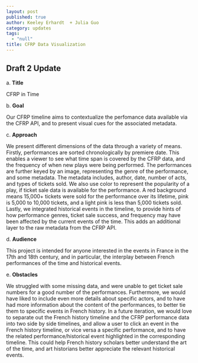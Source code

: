 ```yaml
---
layout: post
published: true
author: Keeley Erhardt  + Julia Guo
category: updates
tags: 
  - "null"
title: CFRP Data Visualization
---
```



## Draft 2 Update

a. **Title**

CFRP in Time

b. **Goal**
 
Our CFRP timeline aims to contextualize the perfomance data available via the CFRP API, and to present visual cues for the associated metadata.

c. **Approach**

We present different dimensions of the data through a variety of means. Firstly, performances are sorted chronologically by premiere date. This enables a viewer to see what time span is covered by the CFRP data, and the frequency of when new plays were being performed. The performances are further keyed by an image, representing the genre of the performance, and some metadata. The metadata includes, author, date, number of acts, and types of tickets sold. We also use color to represent the popularity of a play, if ticket sale data is available for the performance. A red background means 15,000+ tickets were sold for the performance over its lifetime, pink is 5,000 to 10,000 tickets, and a light pink is less than 5,000 tickets sold. Lastly, we integrated historical events in the timeline, to provide hints of how performance genres, ticket sale success, and frequency may have been affected by the current events of the time. This adds an additional layer to the raw metadata from the CFRP API.

d. **Audience**

This project is intended for anyone interested in the events in France in the 17th and 18th century, and in particular, the interplay between French performances of the time and historical events.

e. **Obstacles**	

We struggled with some missing data, and were unable to get ticket sale numbers for a good number of the performances. Furthermore, we would have liked to include even more details about specific actors, and to have had more information about the content of the performances, to better tie them to specific events in French history. In a future iteration, we would love to separate out the French history timeline and the CFRP performance data into two side by side timelines, and allow a user to click an event in the French history timeline, or vice versa a specific performance, and to have the related performance/historical event highlighted in the corresponding timeline. This could help French history scholars better understand the art of the time, and art historians better appreciate the relevant historical events.
